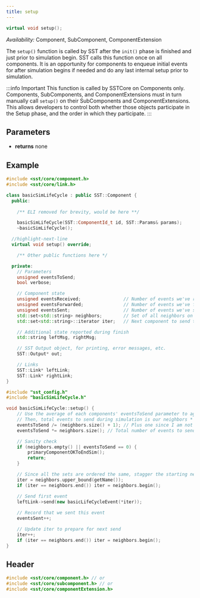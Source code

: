 ```yaml
---
title: setup
---
```


```cpp
virtual void setup();
```
*Availability:* Component, SubComponent, ComponentExtension

The `setup()` function is called by SST after the `init()` phase is finished and just prior to simulation begin. SST calls this function once on all components. It is an opportunity for components to enqueue initial events for after simulation begins if needed and do any last internal setup prior to simulation.

:::info Important
This function is called by SSTCore on Components only. Components, SubComponents, and ComponentExtensions must in turn manually call `setup()` on their SubComponents and ComponentExtensions. This allows developers to control both whether those objects participate in the Setup phase, and the order in which they participate. 
:::


## Parameters
* **returns** none


## Example

<!--- SOURCE_CODE: sst-elements/src/sst/elements/simpleElementExample/basicSimLifeCycle.h --->
<!--- SOURCE_CODE: sst-elements/src/sst/elements/simpleElementExample/basicSimLifeCycle.cc --->
```cpp title="Excerpt from sst-elements/src/sst/elements/simpleElementExample/basicSimLifeCycle.h"
#include <sst/core/component.h>
#include <sst/core/link.h>

class basicSimLifeCycle : public SST::Component {
  public:
	
	/** ELI removed for brevity, would be here **/

	basicSimLifeCycle(SST::ComponentId_t id, SST::Params& params);
	~basicSimLifeCycle();

  //highlight-next-line
  virtual void setup() override;

	/** Other public functions here */

  private:
	// Parameters
    unsigned eventsToSend;
    bool verbose;

    // Component state
    unsigned eventsReceived;                // Number of events we've received
    unsigned eventsForwarded;               // Number of events we've forwarded
    unsigned eventsSent;                    // Number of events we've sent (initiated)
    std::set<std::string> neighbors;        // Set of all neighbors on the ring
    std::set<std::string>::iterator iter;   // Next component to send to in the eventRequests map 

    // Additional state reported during finish
    std::string leftMsg, rightMsg;

    // SST Output object, for printing, error messages, etc.
    SST::Output* out;

    // Links
    SST::Link* leftLink;
    SST::Link* rightLink;
}
```
```cpp title="Excerpt from sst-elements/src/sst/elements/simpleElementExample/basicSimLifeCycle.h"
#include "sst_config.h"
#include "basicSimLifeCycle.h"

void basicSimLifeCycle::setup() {
    // Use the average of each components' eventsToSend parameter to agree on eventsToSend
    // Then, total events to send during simulation is our neighbors * events to each
    eventsToSend /= (neighbors.size() + 1); // Plus one since I am not in the neighbor list
    eventsToSend *= neighbors.size(); // Total number of events to send

    // Sanity check
    if (neighbors.empty() || eventsToSend == 0) {
        primaryComponentOKToEndSim();
        return;
    }

    // Since all the sets are ordered the same, stagger the starting neighbor
    iter = neighbors.upper_bound(getName());
    if (iter == neighbors.end()) iter = neighbors.begin();

    // Send first event
    leftLink->send(new basicLifeCycleEvent(*iter));
    
    // Record that we sent this event
    eventsSent++;

    // Update iter to prepare for next send
    iter++;
    if (iter == neighbors.end()) iter = neighbors.begin();
}
```

## Header
```cpp
#include <sst/core/component.h> // or
#include <sst/core/subcomponent.h> // or
#include <sst/core/componentExtension.h>
```